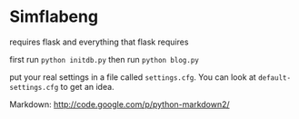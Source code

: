 Simflabeng
==========

requires flask and everything that flask requires

first run `python initdb.py` then run `python blog.py`

put your real settings in a file called `settings.cfg`. You can look at
`default-settings.cfg` to get an idea.

Markdown: http://code.google.com/p/python-markdown2/
